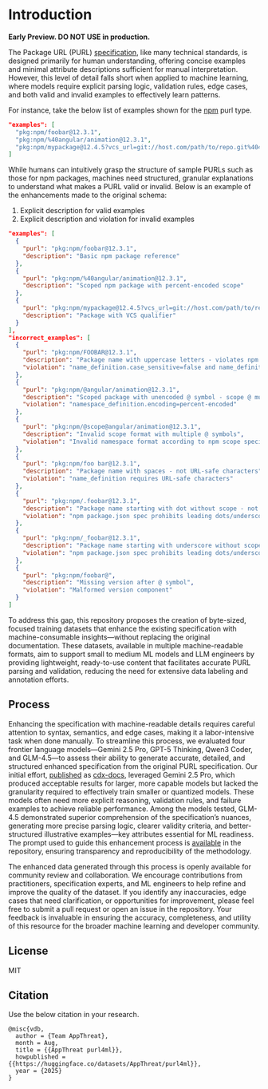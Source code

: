 # Introduction

**Early Preview. DO NOT USE in production.**

The Package URL (PURL) [specification](https://github.com/package-url/purl-spec), like many technical standards, is designed primarily for human understanding, offering concise examples and minimal attribute descriptions sufficient for manual interpretation. However, this level of detail falls short when applied to machine learning, where models require explicit parsing logic, validation rules, edge cases, and both valid and invalid examples to effectively learn patterns.

For instance, take the below list of examples shown for the [npm](https://github.com/package-url/purl-spec/blob/373482246a06e86b9123d1d5ed75f2ea306e228d/types/npm-definition.json#L27) purl type.

```json
"examples": [
  "pkg:npm/foobar@12.3.1",
  "pkg:npm/%40angular/animation@12.3.1",
  "pkg:npm/mypackage@12.4.5?vcs_url=git://host.com/path/to/repo.git%404345abcd34343"
]
```

While humans can intuitively grasp the structure of sample PURLs such as those for npm packages, machines need structured, granular explanations to understand what makes a PURL valid or invalid. Below is an example of the enhancements made to the original schema:

1. Explicit description for valid examples
2. Explicit description and violation for invalid examples

```json
"examples": [
  {
    "purl": "pkg:npm/foobar@12.3.1",
    "description": "Basic npm package reference"
  },
  {
    "purl": "pkg:npm/%40angular/animation@12.3.1",
    "description": "Scoped npm package with percent-encoded scope"
  },
  {
    "purl": "pkg:npm/mypackage@12.4.5?vcs_url=git://host.com/path/to/repo.git%404345abcd34343",
    "description": "Package with VCS qualifier"
  }
],
"incorrect_examples": [
  {
    "purl": "pkg:npm/FOOBAR@12.3.1",
    "description": "Package name with uppercase letters - violates npm naming rules requiring lowercase",
    "violation": "name_definition.case_sensitive=false and name_definition.encoding=lowercase"
  },
  {
    "purl": "pkg:npm/@angular/animation@12.3.1",
    "description": "Scoped package with unencoded @ symbol - scope @ must be percent-encoded as %40",
    "violation": "namespace_definition.encoding=percent-encoded"
  },
  {
    "purl": "pkg:npm/@scope@angular/animation@12.3.1",
    "description": "Invalid scope format with multiple @ symbols",
    "violation": "Invalid namespace format according to npm scope specification"
  },
  {
    "purl": "pkg:npm/foo bar@12.3.1",
    "description": "Package name with spaces - not URL-safe characters",
    "violation": "name_definition requires URL-safe characters"
  },
  {
    "purl": "pkg:npm/.foobar@12.3.1",
    "description": "Package name starting with dot without scope - not permitted for unscoped packages",
    "violation": "npm package.json spec prohibits leading dots/underscores for unscoped packages"
  },
  {
    "purl": "pkg:npm/_foobar@12.3.1",
    "description": "Package name starting with underscore without scope - not permitted for unscoped packages",
    "violation": "npm package.json spec prohibits leading dots/underscores for unscoped packages"
  },
  {
    "purl": "pkg:npm/foobar@",
    "description": "Missing version after @ symbol",
    "violation": "Malformed version component"
  }
]
```

To address this gap, this repository proposes the creation of byte-sized, focused training datasets that enhance the existing specification with machine-consumable insights—without replacing the original documentation. These datasets, available in multiple machine-readable formats, aim to support small to medium ML models and LLM engineers by providing lightweight, ready-to-use content that facilitates accurate PURL parsing and validation, reducing the need for extensive data labeling and annotation efforts.

## Process

Enhancing the specification with machine-readable details requires careful attention to syntax, semantics, and edge cases, making it a labor-intensive task when done manually. To streamline this process, we evaluated four frontier language models—Gemini 2.5 Pro, GPT-5 Thinking, Qwen3 Coder, and GLM-4.5—to assess their ability to generate accurate, detailed, and structured enhanced specification from the original PURL specification. Our initial effort, [published](https://github.com/CycloneDX/cdxgen/blob/master/contrib/fine-tuning/semantics/purl-101.jsonl) as [cdx-docs](https://huggingface.co/datasets/CycloneDX/cdx-docs), leveraged Gemini 2.5 Pro, which produced acceptable results for larger, more capable models but lacked the granularity required to effectively train smaller or quantized models. These models often need more explicit reasoning, validation rules, and failure examples to achieve reliable performance. Among the models tested, GLM-4.5 demonstrated superior comprehension of the specification’s nuances, generating more precise parsing logic, clearer validity criteria, and better-structured illustrative examples—key attributes essential for ML readiness. The prompt used to guide this enhancement process is [available](./PROMPT.md) in the repository, ensuring transparency and reproducibility of the methodology.

The enhanced data generated through this process is openly available for community review and collaboration. We encourage contributions from practitioners, specification experts, and ML engineers to help refine and improve the quality of the dataset. If you identify any inaccuracies, edge cases that need clarification, or opportunities for improvement, please feel free to submit a pull request or open an issue in the repository. Your feedback is invaluable in ensuring the accuracy, completeness, and utility of this resource for the broader machine learning and developer community.

## License

MIT

## Citation

Use the below citation in your research.

```
@misc{vdb,
  author = {Team AppThreat},
  month = Aug,
  title = {{AppThreat purl4ml}},
  howpublished = {{https://huggingface.co/datasets/AppThreat/purl4ml}},
  year = {2025}
}
```
